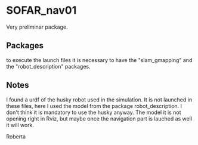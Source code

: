 # SOFAR_nav01

Very preliminar package.

## Packages
to execute the launch files it is necessary to have the "slam_gmapping" and the "robot_description" packages.

## Notes
I found a urdf of the husky robot used in the simulation. It is not launched in these files, here I used the model from the package robot_description. 
I don't think it is mandatory to use the husky anyway.
The model it is not opening right in Rviz, but maybe once the navigation part is lauched as well it will work.

Roberta
